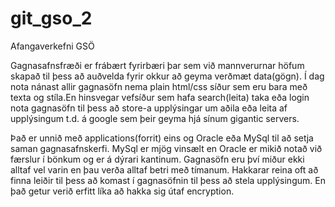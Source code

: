 # git_gso_2
Afangaverkefni GSÖ

Gagnasafnsfræði er frábært fyrirbæri þar sem við mannverurnar höfum skapað til þess að auðvelda fyrir okkur að geyma verðmæt data(gögn). Í dag nota nánast allir gagnasöfn nema plain html/css síður sem eru bara með texta og stíla.En hinsvegar vefsíður sem hafa search(leita) taka eða login nota gagnasöfn til þess að store-a upplýsingar um aðila eða leita af upplýsingum t.d. á google sem þeir geyma hjá sínum gigantic servers.

Það er unnið með applications(forrit) eins og Oracle eða MySql til að setja saman gagnasafnskerfi. MySql er mjög vinsælt en Oracle er mikið notað við færslur í bönkum og er á dýrari kantinum. Gagnasöfn eru því miður ekki alltaf vel varin en þau verða alltaf betri með tímanum. Hakkarar reina oft að finna leiðir til þess að komast í gagnasöfnin til þess að stela upplýsingum. En það getur verið erfitt líka að hakka sig útaf encryption.